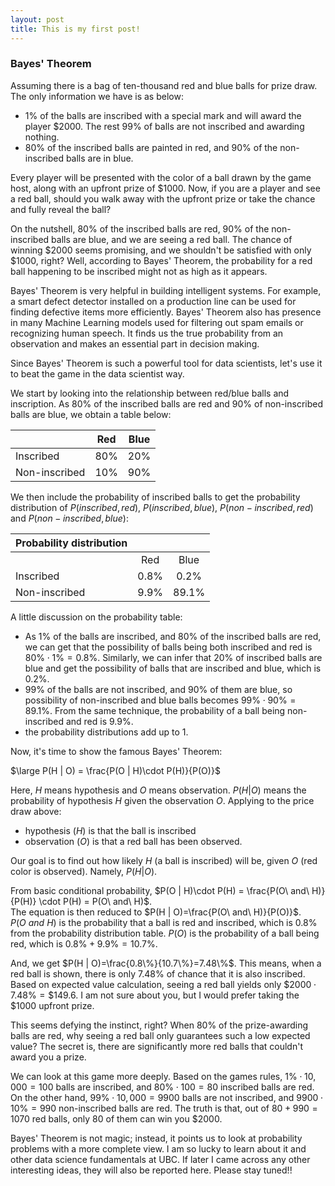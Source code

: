 ```yaml
---
layout: post
title: This is my first post!
---
```


### Bayes' Theorem  
Assuming there is a bag of ten-thousand red and blue balls for prize draw. The only information we have is as below:  
- 1\% of the balls are inscribed with a special mark and will award the player $2000.  The rest 99% of balls are not inscribed and awarding nothing.  
- 80\% of the inscribed balls are painted in red, and 90\% of the non-inscribed balls are in blue.  
  
Every player will be presented with the color of a ball drawn by the game host, along with an upfront prize of $1000.  Now, if you are a player and see a red ball, should you walk away with the upfront prize or take the chance and fully reveal the ball?  
  
On the nutshell, 80% of the inscribed balls are red, 90% of the non-inscribed balls are blue, and we are seeing a red ball.  The chance of winning ${\$}$2000 seems promising, and we shouldn't be satisfied with only $1000, right?  Well, according to Bayes' Theorem, the probability for a red ball happening to be inscribed might not as high as it appears.
  
Bayes' Theorem is very helpful in building intelligent systems.  For example, a smart defect detector installed on a production line can be used for finding defective items more efficiently. Bayes' Theorem also has presence in many Machine Learning models used for filtering out spam emails or recognizing human speech.  It finds us the true probability from an observation and makes an essential part in decision making.

Since Bayes' Theorem is such a powerful tool for data scientists, let's use it to beat the game in the data scientist way.  
  
We start by looking into the relationship between red/blue balls and inscription.  As 80% of the inscribed balls are red and 90% of non-inscribed balls are blue, we obtain a table below:
  
|                | Red        | Blue        |
| -------------- |:----------:|:-----------:|
| Inscribed      | 80%        | 20%         |
| Non-inscribed  | 10%        | 90%         |
  
We then include the probability of inscribed balls to get the probability distribution of $P(inscribed, red)$, $P(inscribed, blue)$, $P(non-inscribed, red)$ and $P(non-inscribed, blue)$:
  
| Probability distribution |      |       |
|--------------------------|:----:|:-----:|
|                          |  Red | Blue  |
| Inscribed                | 0.8% | 0.2%  |
| Non-inscribed            | 9.9% | 89.1% |
  
A little discussion on the probability table:
- As 1% of the balls are inscribed, and 80% of the inscribed balls are red, we can get that the possibility of balls being both inscribed and red is $80\% \cdot 1\% = 0.8\%$.  Similarly, we can infer that 20% of inscribed balls are blue and get the possibility of balls that are inscribed and blue, which is 0.2%.  
- 99% of the balls are not inscribed, and 90% of them are blue, so possibility of non-inscribed and blue balls becomes $99\% \cdot 90\% = 89.1\%$.  From the same technique, the probability of a ball being non-inscribed and red is 9.9%.  
- the probability distributions add up to 1.  
  
Now, it's time to show the famous Bayes' Theorem:  
  
$\large P(H | O) = \frac{P(O | H)\cdot P(H)}{P(O)}$  
  
Here, $H$ means hypothesis and $O$ means observation.  $P(H | O)$ means the probability of hypothesis $H$ given the observation $O$.  Applying to the price draw above:
- hypothesis ($H$) is that the ball is inscribed
- observation ($O$) is that a red ball has been observed.  

Our goal is to find out how likely $H$ (a ball is inscribed) will be, given $O$ (red color is observed).  Namely, $P(H | O)$.  
  
From basic conditional probability, $P(O | H)\cdot P(H) = \frac{P(O\ and\ H)}{P(H)} \cdot P(H) = P(O\ and\ H)$.  
The equation is then reduced to $P(H | O)=\frac{P(O\ and\ H)}{P(O)}$.  
$P(O\ and\ H)$ is the probability that a ball is red and inscribed, which is 0.8% from the probability distribution table.  $P(O)$ is the probability of a ball being red, which is $0.8\% + 9.9\%=10.7\%$.  
  
And, we get $P(H | O)=\frac{0.8\%}{10.7\%}=7.48\%$.  This means, when a red ball is shown, there is only 7.48% of chance that it is also inscribed.  Based on expected value calculation, seeing a red ball yields only $\$2000 \cdot 7.48\%=\$ 149.6$.  I am not sure about you, but I would prefer taking the $\$ 1000$ upfront prize.  
  
This seems defying the instinct, right?  When $80\%$ of the prize-awarding balls are red, why seeing a red ball only guarantees such a low expected value?  The secret is, there are significantly more red balls that couldn't award you a prize.  
  
We can look at this game more deeply.  Based on the games rules, $1\% \cdot 10,000 = 100$ balls are inscribed, and $80\% \cdot 100 = 80$ inscribed balls are red.  On the other hand, $99\% \cdot 10,000 = 9900$ balls are not inscribed, and $9900 \cdot 10\%=990$ non-inscribed balls are red.  The truth is that, out of $80+990=1070$ red balls, only 80 of them can win you $2000.  
  
Bayes' Theorem is not magic; instead, it points us to look at probability problems with a more complete view.  I am so lucky to learn about it and other data science fundamentals at UBC.  If later I came across any other interesting ideas, they will also be reported here.  Please stay tuned!! 
